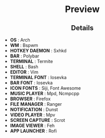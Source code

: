 <h1 align="center">Preview</h1>


<h2 align="center">Details</h2>

+ **OS**                : Arch
+ **WM**                : Bspwm
+ **HOTKEY DAEMON**     : Sxhkd
+ **BAR**               : Polybar
+ **TERMINAL**          : Termite
+ **SHELL**             : Bash
+ **EDITOR**            : Vim
+ **TERMINAL FONT**     : Iosevka
+ **BAR FONT**          : Iosevka
+ **ICON FONTS**        : Siji, Font Awesome
+ **MUSIC PLAYER**      : Mpd, Ncmpcpp
+ **BROWSER**           : Firefox
+ **FILE MANAGER**      : Ranger
+ **NOTIFICATION**      : Dunst
+ **VIDEO PLAYER**      : Mpv
+ **SCREEN CAPTURE**    : Scrot
+ **IMAGE VIEWER**      : Feh
+ **APP LAUNCHER**      : Rofi
